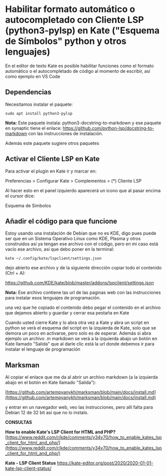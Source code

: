 
# Habilitar formato automático o autocompletado con Cliente LSP (python3-pylsp) en Kate ("Esquema de Símbolos" python y otros lenguajes)

En el editor de texto Kate es posible habilitar funciones como el formato automático o el autocompletado de código al momento de escribir, así como ejemplo en VS Code

## Dependencias
Necesitamos instalar el paquete:

```
sudo apt install python3-pylsp
```

**Nota:** Este paquete instala: python3-docstring-to-markdown y ese paquete en synaptic tiene el enlace: https://github.com/python-lsp/docstring-to-markdown con las instrucciones de instalación.


Además este paquete sugiere otros paquetes

## Activar el Cliente LSP en Kate

Para activar el plugin en Kate ir y marcar en:

Preferencias > Configurar Kate >  Complementos > (*) Cliente LSP

Al hacer esto en el panel izquierdo aparecerá un icono que al pasar encima el cursor dice:

Esquema de Simbolos


## Añadir el código para que funcione
Estoy usando una instalación de Debian que no es KDE, digo pues puede ser que en un Sistema Operativo Linux como KDE, Plasma y otros construidos así ya tengan ese archivo con el código, pero en mi caso está vacío ese archivo, así que debo poner en la terminal:

```
kate ~/.config/kate/lspclient/settings.json
```

dejo abierto ese archivo y de la siguiente dirección copiar todo el contenido (Ctrl + A):

[https://github.com/KDE/kate/blob/master/addons/lspclient/settings.json
](https://github.com/KDE/kate/blob/master/addons/lspclient/settings.json)

**Nota:** Ese archivo contiene las url de las paginas web con las instrucciones para instalar esos lenguajes de programación.

una vez que he copiado el contenido debo pegar el contenido en el archivo que dejamos abierto y guardar y cerrar esa pestaña en Kate

Cuando usted cierre Kate y lo abra otra vez a Kate y abra un script en python se verá el esquema del script en la izquierda de Kate, solo que se demora un poco en activarse, pero solo es de esperar. Además si abra ejemplo un archivo .m markdown se verá a la izquierda abajo un botón en Kate llamado "Salida" que al darle clic está la url donde debemos ir para instalar el lenguaje de programación


## Marksman

Al copiar el enlace que me da al abrir un archivo markdown (a la izquierda abajo en el botón en Kate llamado "Salida"):

[https://github.com/artempyanykh/marksman/blob/main/docs/install.md](https://github.com/artempyanykh/marksman/blob/main/docs/install.md)

y entrar en un navegador web, veo las instrucciones, pero allí falta para Debian 12 de 32 bit así que no lo instalo.






  
**CONSULTAS**

**How to enable Kate's LSP Client for HTML and PHP?**
[https://www.reddit.com/r/kde/comments/y34v70/how_to_enable_kates_lsp_client_for_html_and_php/](https://www.reddit.com/r/kde/comments/y34v70/how_to_enable_kates_lsp_client_for_html_and_php/)

**Kate - LSP Client Status**
[https://kate-editor.org/post/2020/2020-01-01-kate-lsp-client-status/ ](https://kate-editor.org/post/2020/2020-01-01-kate-lsp-client-status/%20)